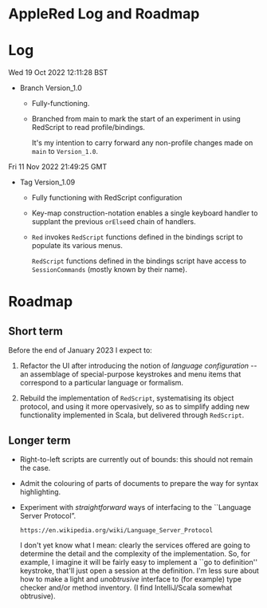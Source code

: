 AppleRed Log and Roadmap
========================

Log
===

Wed 19 Oct 2022 12:11:28 BST

* Branch Version_1.0

  * Fully-functioning.
  
  * Branched from main to mark the start of an experiment
    in using RedScript to read profile/bindings.

    It's my intention to carry forward any non-profile changes
    made on `main` to `Version_1.0`.
        
Fri 11 Nov 2022 21:49:25 GMT

* Tag Version_1.09

  * Fully functioning with RedScript configuration

  * Key-map construction-notation enables a single
    keyboard handler to supplant the previous `orElse`ed
    chain of handlers.

  * `Red` invokes `RedScript` functions defined in the bindings script to
    populate its various menus.

    `RedScript` functions defined in the bindings script have
    access to `SessionCommands` (mostly known by their name).

Roadmap
=======

Short term
----------

Before the end of January 2023 I expect to:

  1. Refactor the UI after introducing the notion of *language
  configuration* -- an assemblage of special-purpose keystrokes
  and menu items that correspond to a particular language or
  formalism.

  2. Rebuild the implementation of `RedScript`, systematising its
  object protocol, and using it more opervasively, so as to simplify
  adding new functionality implemented in Scala, but delivered
  through `RedScript`.

Longer term
-----------

  * Right-to-left scripts are currently out of bounds: this should not
  remain the case. 

  * Admit the colouring of parts of documents to prepare the way
  for syntax highlighting.

  * Experiment with *straightforward* ways of interfacing to the ``Language
    Server Protocol”.

        https://en.wikipedia.org/wiki/Language_Server_Protocol

    I don't yet know what I mean: clearly the services offered are going
    to determine the detail and the complexity of the implementation.
    So, for example, I imagine it will be fairly easy to implement a
    ``go to definition'' keystroke, that'll just open a session
    at the definition. I'm less sure about how to make a light and
    *unobtrusive* interface to (for example) type checker and/or
    method inventory. (I find IntelliJ/Scala somewhat obtrusive).


  
    

